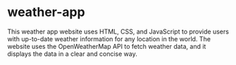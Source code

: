 # weather-app
This weather app website uses HTML, CSS, and JavaScript to provide users with up-to-date weather information for any location in the world. The website uses the OpenWeatherMap API to fetch weather data, and it displays the data in a clear and concise way.

